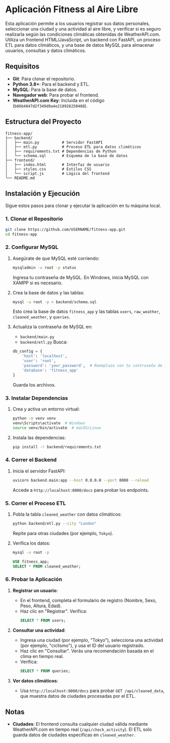 # Aplicación Fitness al Aire Libre

Esta aplicación permite a los usuarios registrar sus datos personales, seleccionar una ciudad y una actividad al aire libre, y verificar si es seguro realizarla según las condiciones climáticas obtenidas de WeatherAPI.com. Utiliza un frontend HTML/JavaScript, un backend con FastAPI, un proceso ETL para datos climáticos, y una base de datos MySQL para almacenar usuarios, consultas y datos climáticos.

## Requisitos
- **Git**: Para clonar el repositorio.
- **Python 3.8+**: Para el backend y ETL.
- **MySQL**: Para la base de datos.
- **Navegador web**: Para probar el frontend.
- **WeatherAPI.com Key**: Incluida en el código (`b86b4847d2f349d9a4e210926250408`).

## Estructura del Proyecto
```
fitness-app/
├── backend/
│   ├── main.py          # Servidor FastAPI
│   ├── etl.py           # Proceso ETL para datos climáticos
│   ├── requirements.txt # Dependencias de Python
│   └── schema.sql       # Esquema de la base de datos
├── frontend/
│   ├── index.html       # Interfaz de usuario
│   ├── styles.css       # Estilos CSS
│   └── script.js        # Lógica del frontend
└── README.md
```

## Instalación y Ejecución
Sigue estos pasos para clonar y ejecutar la aplicación en tu máquina local.

### 1. Clonar el Repositorio
```bash
git clone https://github.com/USERNAME/fitness-app.git
cd fitness-app
```

### 2. Configurar MySQL
1. Asegúrate de que MySQL esté corriendo:
   ```bash
   mysqladmin -u root -p status
   ```
   Ingresa tu contraseña de MySQL. En Windows, inicia MySQL con XAMPP si es necesario.

2. Crea la base de datos y las tablas:
   ```bash
   mysql -u root -p < backend/schema.sql
   ```
   Esto crea la base de datos `fitness_app` y las tablas `users`, `raw_weather`, `cleaned_weather`, y `queries`.

3. Actualiza la contraseña de MySQL en:
   - `backend/main.py`
   - `backend/etl.py`
   Busca:
   ```python
   db_config = {
       'host': 'localhost',
       'user': 'root',
       'password': 'your_password',  # Reemplaza con tu contraseña de MySQL
       'database': 'fitness_app'
   }
   ```
   Guarda los archivos.

### 3. Instalar Dependencias
1. Crea y activa un entorno virtual:
   ```bash
   python -m venv venv
   venv\Scripts\activate  # Windows
   source venv/bin/activate  # macOS/Linux
   ```

2. Instala las dependencias:
   ```bash
   pip install -r backend/requirements.txt
   ```

### 4. Correr el Backend
1. Inicia el servidor FastAPI:
   ```bash
   uvicorn backend.main:app --host 0.0.0.0 --port 8000 --reload
   ```
   Accede a `http://localhost:8000/docs` para probar los endpoints.

### 5. Correr el Proceso ETL
1. Pobla la tabla `cleaned_weather` con datos climáticos:
   ```bash
   python backend/etl.py --city "London"
   ```
   Repite para otras ciudades (por ejemplo, `Tokyo`).

2. Verifica los datos:
   ```bash
   mysql -u root -p
   ```
   ```sql
   USE fitness_app;
   SELECT * FROM cleaned_weather;
   ```

### 6. Probar la Aplicación
1. **Registrar un usuario**:
   - En el frontend, completa el formulario de registro (Nombre, Sexo, Peso, Altura, Edad).
   - Haz clic en "Registrar". Verifica:
     ```sql
     SELECT * FROM users;
     ```

2. **Consultar una actividad**:
   - Ingresa una ciudad (por ejemplo, "Tokyo"), selecciona una actividad (por ejemplo, "ciclismo"), y usa el ID del usuario registrado.
   - Haz clic en "Consultar". Verás una recomendación basada en el clima en tiempo real.
   - Verifica:
     ```sql
     SELECT * FROM queries;
     ```

3. **Ver datos climáticos**:
   - Usa `http://localhost:8000/docs` para probar `GET /api/cleaned_data`, que muestra datos de ciudades procesadas por el ETL.

## Notas
- **Ciudades**: El frontend consulta cualquier ciudad válida mediante WeatherAPI.com en tiempo real (`/api/check_activity`). El ETL solo guarda datos de ciudades específicas en `cleaned_weather`.
